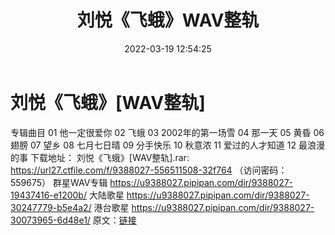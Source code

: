 ﻿---
title: 刘悦《飞蛾》WAV整轨
date: 2022-03-19 12:54:25
categories: WAV车载音乐、镜像
tags: 华语中文
---
# 刘悦《飞蛾》[WAV整轨]

专辑曲目
01 他一定很爱你
02 飞蛾
03 2002年的第一场雪
04 那一天
05 黄昏
06 翅膀
07 望乡
08 七月七日晴
09 分手快乐
10 秋意浓
11 爱过的人才知道
12 最浪漫的事
下载地址：
刘悦《飞蛾》[WAV整轨].rar: https://url27.ctfile.com/f/9388027-556511508-32f764
（访问密码：559675）
群星WAV专辑
https://u9388027.pipipan.com/dir/9388027-19437416-e1200b/
大陆歌星
https://u9388027.pipipan.com/dir/9388027-30247779-b5e4a2/
港台歌星
https://u9388027.pipipan.com/dir/9388027-30073965-6d48e1/
原文：[链接](https://blog.sina.com.cn/s/blog_1647c7e7601030wa2.html)